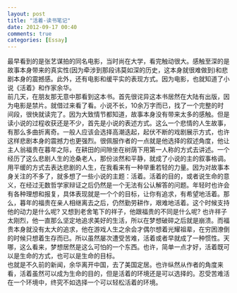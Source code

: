 ```yaml
---
layout: post
title: "活着-读书笔记"
date: 2012-09-17 00:40
comments: true
categories: [Essay]
---
```

最早看到的是张艺谋拍的同名电影，当时尚在大学，看完触动很大。感触至深的是故事本身带来的真实性(因为牵涉到那段讳莫如深的历史，这本身就很难做到)和悲剧本身的震撼感。此外，还有电影和缓平实的表现方式。因为电影，也就知道了小说《活着》和作家余华。   
前几天，在朋友那无意中那看到这本书。首先很诧异这本书居然在大陆有出版，因为电影是禁片。就借过来看了看。小说不长，10余万字而已，找了一个完整的时间段，很快就读完了。因为大致情节都知道，故事本身没有带来太多的感触。但是读小说的过程收获还是不少，首先是小说的表述方式。这么一个悲情的人生故事，有那么多曲折离奇。一般人应该会选择高潮迭起，起伏不断的戏剧展示方式，也许这样悲剧本身的震撼力也更强烈。很佩服作者的一点就是他选择的叙述角度，他让主人翁福贵在暮年之际，在耕田的间隙坐在树荫下用第一人称的方式去讲述。一个经历了这么悲剧人生的沧桑老人，那份淡然和平静，就成了小说的主的叙事格调。用平缓的方式去表达悲剧的人生，在我看来有一种举重若轻的力量。因为对故事本身关注的不多了，就多想了一些小说的主题：活着。活着的目的，或者说生命的意义，在经过无数哲学家辩证之后仍然是一个无法有公认解答的问题。年轻时也许会有各种理想和报复，具体表现就是一个个的目标，让你有追求，有希望地活着。那么，暮年的福贵在亲人相继离去之后，仍然勤劳耕作，艰难地活着。这个时候支持他的动力是什么呢? 又想到老舍笔下的祥子，他跟福贵的不同是什么呢? 也许祥子太刚烈，他一直那么坚定地追求美好的生活，所以在梦想破碎之后就是崩溃。而福贵本身就没有太大的追求，他在游戏人生之余会才偶尔想着光耀祖辈，在穷困潦倒的时候只想着生存而已。所以虽然屡次遭受苦难，活着或者早就成了一种惯性。天哪，这么看来，梦想居然是这么可怕的一个东西。也许，简单一点才好，活着既可以是生命的方式，也可以是生命的目标。   
也就是不久前的新闻，余华离开中国，去了美国定居。也许纵然从作者的角度来看，活着虽然可以成为生命的目的，但是活着的环境还是可以选择的。忍受苦难活在一个环境中，终究不如选择一个可以轻松活着的环境。   
